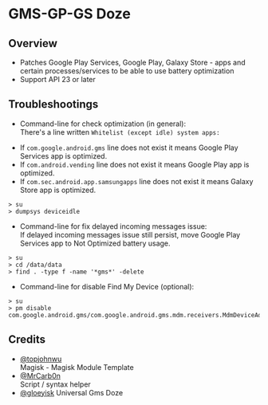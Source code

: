 # GMS-GP-GS Doze

## Overview
- Patches Google Play Services, Google Play, Galaxy Store - apps and certain processes/services to be able to use battery optimization
- Support API 23 or later

## Troubleshootings
- Command-line for check optimization (in general):   
There's a line written `Whitelist (except idle) system apps:` 
* If `com.google.android.gms` line does not exist it means Google Play Services app is optimized.
* If `com.android.vending` line does not exist it means Google Play app is optimized.
* If `com.sec.android.app.samsungapps` line does not exist it means Galaxy Store app is optimized.
```
> su
> dumpsys deviceidle
```
- Command-line for fix delayed incoming messages issue:   
If delayed incoming messages issue still persist, move Google Play Services app to Not Optimized battery usage.
```
> su
> cd /data/data
> find . -type f -name '*gms*' -delete
```
- Command-line for disable Find My Device (optional):
```
> su
> pm disable com.google.android.gms/com.google.android.gms.mdm.receivers.MdmDeviceAdminReceiver
```

## Credits
- [@topjohnwu](https://github.com/topjohnwu)   
Magisk - Magisk Module Template
- [@MrCarb0n](https://github.com/MrCarb0n)   
Script / syntax helper
- [@gloeyisk](https://github.com/gloeyisk)
Universal Gms Doze
